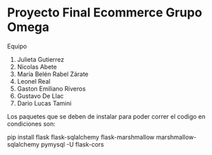# Proyecto Final Ecommerce Grupo Omega 

Equipo

1. Julieta Gutierrez
2. Nicolas Abete
3. María Belén Rabel Zárate
4. Leonel Real
5. Gaston Emiliano Riveros
6. Gustavo De Llac
7. Dario Lucas Tamini

Los paquetes que se deben de instalar para poder correr el codigo en condiciones son: 

pip install flask flask-sqlalchemy flask-marshmallow marshmallow-sqlalchemy pymysql -U flask-cors
